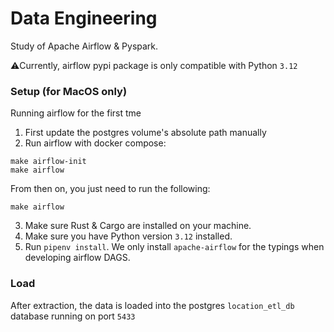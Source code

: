 # Data Engineering
Study of Apache Airflow & Pyspark.

⚠️Currently, airflow pypi package is only compatible with Python `3.12`

### Setup (for MacOS only)
Running airflow for the first tme
1. First update the postgres volume's absolute path manually
2. Run airflow with docker compose:
```
make airflow-init
make airflow
```
From then on, you just need to run the following:
```
make airflow
```
3. Make sure Rust & Cargo are installed on your machine.
4. Make sure you have Python version `3.12` installed.
5. Run `pipenv install`. We only install `apache-airflow` for the typings when developing airflow DAGS.

### Load
After extraction, the data is loaded into the postgres `location_etl_db` database running on port `5433` 
